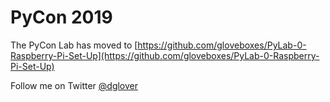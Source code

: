 # PyCon 2019

The PyCon Lab has moved to [https://github.com/gloveboxes/PyLab-0-Raspberry-Pi-Set-Up](https://github.com/gloveboxes/PyLab-0-Raspberry-Pi-Set-Up)

Follow me on Twitter [@dglover](https://twitter.com/dglover)

